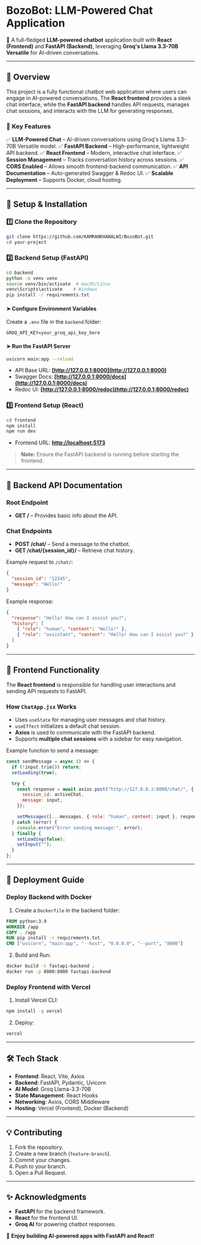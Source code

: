 # BozoBot: LLM-Powered Chat Application

🚀 A full-fledged **LLM-powered chatbot** application built with **React (Frontend)** and **FastAPI (Backend)**, leveraging **Groq's Llama 3.3-70B Versatile** for AI-driven conversations.

---

## 📌 Overview
This project is a fully functional chatbot web application where users can engage in AI-powered conversations. The **React frontend** provides a sleek chat interface, while the **FastAPI backend** handles API requests, manages chat sessions, and interacts with the LLM for generating responses.

### 🎯 **Key Features**
✅ **LLM-Powered Chat** – AI-driven conversations using Groq's Llama 3.3-70B Versatile model.
✅ **FastAPI Backend** – High-performance, lightweight API backend.
✅ **React Frontend** – Modern, interactive chat interface.
✅ **Session Management** – Tracks conversation history across sessions.
✅ **CORS Enabled** – Allows smooth frontend-backend communication.
✅ **API Documentation** – Auto-generated Swagger & Redoc UI.
✅ **Scalable Deployment** – Supports Docker, cloud hosting.

---

## 🔧 Setup & Installation

### 1️⃣ Clone the Repository
```bash
git clone https://github.com/KAMRANKHANALWI/BozoBot.git
cd your-project
```

### 2️⃣ Backend Setup (FastAPI)
```bash
cd backend
python -m venv venv
source venv/bin/activate  # macOS/Linux
venv\Scripts\activate    # Windows
pip install -r requirements.txt
```

#### ➤ Configure Environment Variables
Create a `.env` file in the `backend` folder:
```env
GROQ_API_KEY=your_groq_api_key_here
```

#### ➤ Run the FastAPI Server
```bash
uvicorn main:app --reload
```
- API Base URL: **[http://127.0.0.1:8000](http://127.0.0.1:8000)**
- Swagger Docs: **[http://127.0.0.1:8000/docs](http://127.0.0.1:8000/docs)**
- Redoc UI: **[http://127.0.0.1:8000/redoc](http://127.0.0.1:8000/redoc)**

### 3️⃣ Frontend Setup (React)
```bash
cd frontend
npm install
npm run dev
```
- Frontend URL: **[http://localhost:5173](http://localhost:5173)**

> **Note:** Ensure the FastAPI backend is running before starting the frontend.

---

## 📌 Backend API Documentation

### **Root Endpoint**
- **GET /** – Provides basic info about the API.

### **Chat Endpoints**
- **POST /chat/** – Send a message to the chatbot.
- **GET /chat/{session_id}/** – Retrieve chat history.

Example request to `/chat/`:
```json
{
  "session_id": "12345",
  "message": "Hello!"
}
```

Example response:
```json
{
  "response": "Hello! How can I assist you?",
  "history": [
    { "role": "human", "content": "Hello!" },
    { "role": "assistant", "content": "Hello! How can I assist you?" }
  ]
}
```

---

## 📌 Frontend Functionality
The **React frontend** is responsible for handling user interactions and sending API requests to FastAPI.

### **How `ChatApp.jsx` Works**
- Uses `useState` for managing user messages and chat history.
- `useEffect` initializes a default chat session.
- **Axios** is used to communicate with the FastAPI backend.
- Supports **multiple chat sessions** with a sidebar for easy navigation.

Example function to send a message:
```jsx
const sendMessage = async () => {
  if (!input.trim()) return;
  setLoading(true);

  try {
    const response = await axios.post("http://127.0.0.1:8000/chat/", {
      session_id: activeChat,
      message: input,
    });

    setMessages([...messages, { role: "human", content: input }, response.data.response]);
  } catch (error) {
    console.error("Error sending message:", error);
  } finally {
    setLoading(false);
    setInput("");
  }
};
```

---

## 🚀 Deployment Guide

### **Deploy Backend with Docker**
1. Create a `Dockerfile` in the backend folder:
```dockerfile
FROM python:3.9
WORKDIR /app
COPY . /app
RUN pip install -r requirements.txt
CMD ["uvicorn", "main:app", "--host", "0.0.0.0", "--port", "8000"]
```
2. Build and Run:
```bash
docker build -t fastapi-backend .
docker run -p 8000:8000 fastapi-backend
```

### **Deploy Frontend with Vercel**
1. Install Vercel CLI:
```bash
npm install -g vercel
```
2. Deploy:
```bash
vercel
```

---

## 🛠 Tech Stack
- **Frontend**: React, Vite, Axios
- **Backend**: FastAPI, Pydantic, Uvicorn
- **AI Model**: Groq Llama-3.3-70B
- **State Management**: React Hooks
- **Networking**: Axios, CORS Middleware
- **Hosting**: Vercel (Frontend), Docker (Backend)

---

## 💡 Contributing
1. Fork the repository.
2. Create a new branch (`feature-branch`).
3. Commit your changes.
4. Push to your branch.
5. Open a Pull Request.

---

## ✨ Acknowledgments
- **FastAPI** for the backend framework.
- **React** for the frontend UI.
- **Groq AI** for powering chatbot responses.

🚀 **Enjoy building AI-powered apps with FastAPI and React!**

